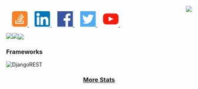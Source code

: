 <a href="https://github.com/clintinog/github-readme-stats">
    <picture>
        <source media="(prefers-color-scheme: dark)" srcset="https://github-readme-stats.vercel.app/api/top-langs/?username=clintinog&hide_title=true&langs_count=10&hide=G-code&hide_border=true&theme=dark&bg_color=0e1116&title_color=ffffff&text_color=ffffff&layout=donut-vertical&exclude_repo=babel,convert">
        <img align="right" src="https://github-readme-stats.vercel.app/api/top-langs/?username=clintinog&hide_title=true&langs_count=10&hide=G-code&hide_border=true&layout=donut-vertical&exclude_repo=babel,convert">
    </picture>
</a>

&nbsp;&nbsp;&nbsp;
<a href="https://stackoverflow.com/users/1544937/jacob-philpott?tab=profile">
    <picture>
        <source media="(prefers-color-scheme: dark)" srcset="https://raw.githubusercontent.com/clintinog/clintinog/main/imgs/social/dark/stackoverflow.png">
        <img src="https://raw.githubusercontent.com/clintinog/clintinog/main/imgs/social/light/stackoverflow.png" width="42" height="42">
    </picture>
</a>
&nbsp;&nbsp;&nbsp;
<a href="https://www.linkedin.com/in/clintinog">
    <picture>
        <source media="(prefers-color-scheme: dark)" srcset="https://raw.githubusercontent.com/clintinog/clintinog/main/imgs/social/dark/linkedin.png">
        <img src="https://raw.githubusercontent.com/clintinog/clintinog/main/imgs/social/light/linkedin.png" width="42" height="42">
    </picture>
</a>
&nbsp;&nbsp;&nbsp;
<a href="https://www.facebook.com/clintinog">
    <picture>
        <source media="(prefers-color-scheme: dark)" srcset="https://raw.githubusercontent.com/clintinog/clintinog/main/imgs/social/dark/facebook.png">
        <img src="https://raw.githubusercontent.com/clintinog/clintinog/main/imgs/social/light/facebook.png" width="42" height="42">
    </picture>
</a>
&nbsp;&nbsp;&nbsp;
<a href="https://twitter.com/__clintinog__">
    <picture>
        <source media="(prefers-color-scheme: dark)" srcset="https://raw.githubusercontent.com/clintinog/clintinog/main/imgs/social/dark/twitter.png">
        <img src="https://raw.githubusercontent.com/clintinog/clintinog/main/imgs/social/light/twitter.png" width="42" height="42">
    </picture>
</a>
&nbsp;&nbsp;&nbsp;
<a href="https://www.youtube.com/@clintinog">
    <picture>
        <source media="(prefers-color-scheme: dark)" srcset="https://raw.githubusercontent.com/clintinog/clintinog/main/imgs/social/dark/youtube.png">
        <img src="https://raw.githubusercontent.com/clintinog/clintinog/main/imgs/social/light/youtube.png" width="42" height="42">
    </picture>
</a>
&nbsp;&nbsp;&nbsp;

<a href="https://github.com/clintinog/github-readme-stats">
    <picture>
        <source media="(prefers-color-scheme: dark)" srcset="https://github-readme-stats.vercel.app/api?username=clintinog&hide_title=true&include_all_commits=true&count_private=true&show_icons=true&hide_border=true&theme=dark&bg_color=0e1116&title_color=ffffff&text_color=ffffff&icon_color=1f6feb">
        <img align="left" src="https://github-readme-stats.vercel.app/api?username=clintinog&hide_title=true&include_all_commits=true&count_private=true&show_icons=true&hide_border=true">
    </picture>
</a>

<a href="https://github.com/clintinog/github-readme-streak-stats">
    <picture>
        <source media="(prefers-color-scheme: dark)" srcset="https://github-readme-streak-stats.herokuapp.com/?user=clintinog&hide_border=true&theme=dark&background=0e1116">
        <img align="left" src="https://github-readme-streak-stats.herokuapp.com/?user=clintinog&hide_border=true">
    </picture>
</a>

<a href="https://github.com/clintinog/github-readme-activity-graph">
    <picture>
        <source media="(prefers-color-scheme: dark)" srcset="https://github-readme-activity-graph.vercel.app/graph?username=clintinog&theme=github-dark&area=true&hide_border=true&custom_title=Past%20Months%20Activity&color=ffffff&bg_color=0e1116">
        <img align="center" src="https://github-readme-activity-graph.vercel.app/graph?username=clintinog&theme=github-light&area=true&hide_border=true&custom_title=Past%20Months%20Activity">
    </picture>
</a>
<h3>
    Frameworks
</h3>

![DjangoREST](https://img.shields.io/badge/DJANGO-REST-ff1709?style=for-the-badge&logo=django&logoColor=white&color=ff1709&labelColor=gray)

<h3 align="center">
    <a href="https://www.githubtrends.io/wrapped/clintinog">
        More Stats
    </a>
</h3>
